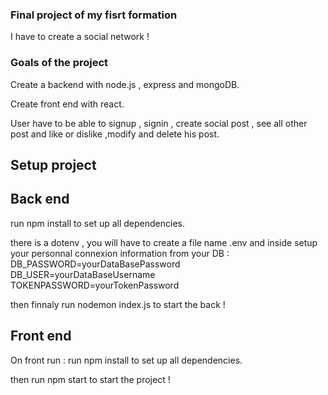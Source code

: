 ### Final project of my fisrt formation
I have to create a social network !


### Goals of the project 
Create a backend with node.js , express and mongoDB.

Create front end with react.


User have to be able to signup , signin , create social post , see all other post and like or dislike ,modify and delete his post.


## Setup project

## Back end
run npm install to set up all dependencies.

there is a dotenv , you will have to create a file name .env and inside setup your personnal connexion information from your DB : 
DB_PASSWORD=yourDataBasePassword 
DB_USER=yourDataBaseUsername 
TOKENPASSWORD=yourTokenPassword

then finnaly run nodemon index.js to start the back !

## Front end

On front run : run npm install to set up all dependencies.

then run npm start to start the project !


